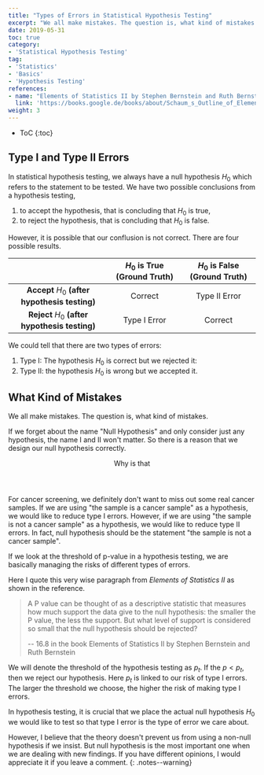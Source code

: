```yaml
---
title: "Types of Errors in Statistical Hypothesis Testing"
excerpt: "We all make mistakes. The question is, what kind of mistakes."
date: 2019-05-31
toc: true
category:
- 'Statistical Hypothesis Testing'
tag:
- 'Statistics'
- 'Basics'
- 'Hypothesis Testing'
references:
- name: "Elements of Statistics II by Stephen Bernstein and Ruth Bernstein"
  link: 'https://books.google.de/books/about/Schaum_s_Outline_of_Elements_of_Statisti.html?id=3LhPwUhrVIcC'
weight: 3
---
```


* ToC
{:toc}

## Type I and Type II Errors

In statistical hypothesis testing, we always have a null hypothesis $H_0$ which refers to the statement to be tested. We have two possible conclusions from a hypothesis testing,
1. to accept the hypothesis, that is concluding that $H_0$ is true,
2. to reject the hypothesis, that is concluding that $H_0$ is false.

However, it is possible that our conflusion is not correct. There are four possible results.


|      | $H_0$ is True (Ground Truth) |  $H_0$ is False (Ground Truth) |
|:-------:|:-------:|:-------:|
| **Accept** $H_0$ **(after hypothesis testing)**  | Correct  |  Type II Error  |
| **Reject** $H_0$ **(after hypothesis testing)** | Type I Error | Correct |

We could tell that there are two types of errors:
1. Type I: The hypothesis $H_0$ is correct but we rejected it:
2. Type II: the hypothesis $H_0$ is wrong but we accepted it.

## What Kind of Mistakes

We all make mistakes. The question is, what kind of mistakes.

If we forget about the name "Null Hypothesis" and only consider just any hypothesis, the name I and II won't matter. So there is a reason that we design our null hypothesis correctly.

<div class="card">
	<header class="card-header">
		<p class="card-header-title card-toggle">Why is that</p>
	</header>
	<div class="card-content is-hidden">
		<div class="content">
			For cancer screening, we definitely don't want to miss out some real cancer samples. If we are using "the sample is a cancer sample" as a hypothesis, we would like to reduce type I errors. However, if we are using "the sample is not a cancer sample" as a hypothesis, we would like to reduce type II errors. In fact, null hypothesis should be the statement "the sample is not a cancer sample".
		</div>
	</div>
</div>


If we look at the threshold of p-value in a hypothesis testing, we are basically managing the risks of different types of errors.

Here I quote this very wise paragraph from *Elements of Statistics II* as shown in the reference.

> A P value can be thought of as a descriptive statistic that measures how much support the data give to the null hypothesis: the smaller the P value, the less the support. But what level of support is considered so small that the null hypothesis should be rejected?
> 
> -- 16.8 in the book Elements of Statistics II by Stephen Bernstein and Ruth Bernstein


We will denote the threshold of the hypothesis testing as $p_t$. If the $p < p_t$, then we reject our hypothesis. Here $p_t$ is linked to our risk of type I errors. The larger the threshold we choose, the higher the risk of making type I errors.

In hypothesis testing, it is crucial that we place the actual null hypothesis $H_0$ we would like to test so that type I error is the type of error we care about.

However, I believe that the theory doesn't prevent us from using a non-null hypothesis if we insist. But null hypothesis is the most important one when we are dealing with new findings. If you have different opinions, I would appreciate it if you leave a comment.
{: .notes--warning}